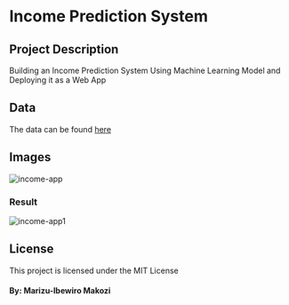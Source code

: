 # Income Prediction System



## Project Description

Building an Income Prediction System Using Machine Learning Model and Deploying it as a Web App

## Data

The data can be found [here](https://github.com/makozi/Income-Prediction-System/tree/master/data)

## Images


![income-app](https://user-images.githubusercontent.com/18138100/82767610-be798b00-9e20-11ea-915c-5083aa4f76d8.PNG)



### Result 


![income-app1](https://user-images.githubusercontent.com/18138100/82767607-bcafc780-9e20-11ea-9279-f305e1c0aff7.PNG)


## License

This project is licensed under the MIT License

#### By: Marizu-Ibewiro Makozi